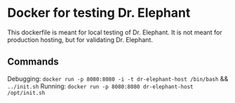# Docker for testing Dr. Elephant

This dockerfile is meant for local testing of Dr. Elephant.  It is not meant for production hosting, but for validating Dr. Elephant.

## Commands
Debugging:  `docker run -p 8080:8080 -i -t dr-elephant-host /bin/bash` && `../init.sh`
Running: `docker run -p 8080:8080 dr-elephant-host /opt/init.sh`
